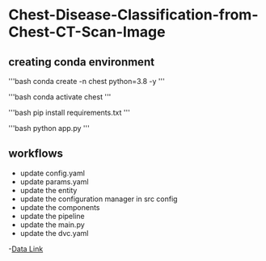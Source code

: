 # Chest-Disease-Classification-from-Chest-CT-Scan-Image

## creating conda environment
'''bash
conda create -n chest python=3.8 -y
'''

'''bash
conda activate chest
'''

'''bash
pip install requirements.txt
'''

'''bash
python app.py
'''

## workflows

- update config.yaml
- update params.yaml
- update the entity
- update the configuration manager in src config
- update the components
- update the pipeline
- update the main.py
- update the dvc.yaml


-[Data Link](https://drive.google.com/file/d/1plqog-ch71Z6EglABvIm_o27t3VXgMdt/view?usp=sharing)
